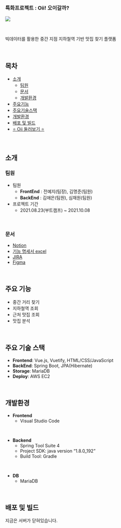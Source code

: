 ### 특화프로젝트 : Oii! 오이갈까?

![](https://file.notion.so/f/f/70432813-970f-461a-886b-335cecb30744/ecd171de-d9f4-48f7-8fc1-05da12cb568c/image-20211220223102380.png?id=5b0b2725-080b-4f51-89f2-d069a3f36011&table=block&spaceId=70432813-970f-461a-886b-335cecb30744&expirationTimestamp=1706601600000&signature=WyUXk0-7eRcR9FeUqCP1yF6JdPzpbdKzLV6vCW9K5oA&downloadName=image-20211220223102380.png)

<br>

빅데이터를 활용한 중간 지점 지하철역 기반 맛집 찾기 플랫폼

<br>

## 목차

- [소개](#소개)
  - [팀원](#팀원)
  - [문서](#문서)
  - [개발환경](#개발환경)
- [주요기능](##주요기능)
- [주요기술스택](##주요기술스택)
- [개발환경](##개발환경)
- [배포 및 빌드](##배포및빌드)
- [⭐ Oii 둘러보기 ⭐](Oii.md)

<br>

## 소개

### 팀원

- 팀원
  - **FrontEnd** : 전예지(팀장), 김명준(팀원)
  - **BackEnd**  : 김애은(팀원), 심재원(팀원)
- 프로젝트 기간
  - 2021.08.23(부트캠프) ~ 2021.10.08

<br>

### 문서

 - [Notion](https://www.notion.so/A306-1570faa348d74a079a723c4072bcd254)
 - [기능 명세서 excel](https://docs.google.com/spreadsheets/d/1nxjDWV8b13jodiQ2t9aLNTs9vr-SJvKWskNt-dOcgHw/edit#gid=0)
 - [JIRA](https://jira.ssafy.com/projects/S05P21A306/summary)
 - [Figma](https://www.figma.com/file/DfKvaUPiAbuxduyK0tYqkl/%ED%8A%B9%ED%99%94PJT-A306?node-id=0%3A1)

<br>

## 주요 기능

 - 중간 거리 찾기
 - 지하철역 조회
 - 근처 맛집 조회
 - 맛집 분석
<br>


## 주요 기술 스택

 - **Frontend**: Vue.js, Vuetify, HTML/CSS/JavaScript
 - **BackEnd**: Spring Boot, JPA(Hibernate)
 - **Storage**: MariaDB
 - **Deploy**: AWS EC2

<br>

## 개발환경

- __Frontend__
  - Visual Studio Code

<br>

- __Backend__
  - Spring Tool Suite 4
  - Project SDK: java version “1.8.0_192”
  - Build Tool: Gradle
<br>

- __DB__
  - MariaDB

<br>

## 배포 및 빌드

지금은 서버가 닫혀있습니다.
